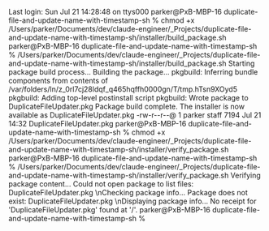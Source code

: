 Last login: Sun Jul 21 14:28:48 on ttys000
parker@PxB-MBP-16 duplicate-file-and-update-name-with-timestamp-sh % chmod +x /Users/parker/Documents/dev/claude-engineer/_Projects/duplicate-file-and-update-name-with-timestamp-sh/installer/build_package.sh
parker@PxB-MBP-16 duplicate-file-and-update-name-with-timestamp-sh % /Users/parker/Documents/dev/claude-engineer/_Projects/duplicate-file-and-update-name-with-timestamp-sh/installer/build_package.sh
Starting package build process...
Building the package...
pkgbuild: Inferring bundle components from contents of /var/folders/ln/z_0rl7cj28ldqf_q465hqffh0000gn/T/tmp.hTsn9XOyd5
pkgbuild: Adding top-level postinstall script
pkgbuild: Wrote package to DuplicateFileUpdater.pkg
Package build complete. The installer is now available as DuplicateFileUpdater.pkg
-rw-r--r--@ 1 parker  staff  7194 Jul 21 14:32 DuplicateFileUpdater.pkg
parker@PxB-MBP-16 duplicate-file-and-update-name-with-timestamp-sh % chmod +x /Users/parker/Documents/dev/claude-engineer/_Projects/duplicate-file-and-update-name-with-timestamp-sh/installer/verify_package.sh
parker@PxB-MBP-16 duplicate-file-and-update-name-with-timestamp-sh % /Users/parker/Documents/dev/claude-engineer/_Projects/duplicate-file-and-update-name-with-timestamp-sh/installer/verify_package.sh
Verifying package content...
Could not open package to list files: DuplicateFileUpdater.pkg
\nChecking package info...
Package does not exist: DuplicateFileUpdater.pkg
\nDisplaying package info...
No receipt for 'DuplicateFileUpdater.pkg' found at '/'.
parker@PxB-MBP-16 duplicate-file-and-update-name-with-timestamp-sh % 




